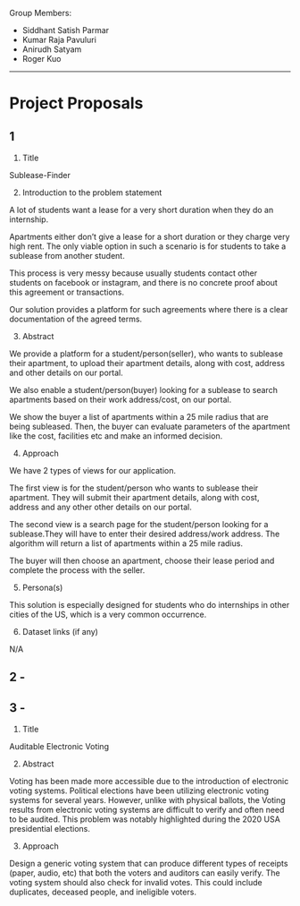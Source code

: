 Group Members:
- Siddhant Satish Parmar
- Kumar Raja Pavuluri
- Anirudh Satyam
- Roger Kuo

---
# Project Proposals

## 1
1. Title

Sublease-Finder

2. Introduction to the problem statement

A lot of students want a lease for a very short duration when they do an internship. 

Apartments either don’t give a lease for a short duration or they charge very high rent. The only viable option in such a scenario is for students to take a sublease from another student. 

This process is very messy because usually students contact other students on facebook or instagram, and there is no concrete proof about this agreement or transactions.

Our solution provides a platform for such agreements where there is a clear documentation of the agreed terms.

3. Abstract

We provide a platform for a student/person(seller), who wants to sublease their apartment, to upload their apartment details, along with cost, address and other details on our portal.

We also enable a student/person(buyer) looking for a sublease to search apartments based on their work address/cost, on our portal.

We show the buyer a list of apartments within a 25 mile radius that are being subleased. Then, the buyer can evaluate parameters of the apartment like the cost, facilities etc and make an informed decision.

4. Approach

We have 2 types of views for our application.

The first view is for the student/person who wants to sublease their apartment. They will submit their apartment details, along with cost, address and any other other details on our portal.

The second view is a search page for the student/person looking for a sublease.They will have to enter their desired address/work address. The algorithm will return a list of apartments within a 25 mile radius.

The buyer will then choose an apartment, choose their lease period and complete the process with the seller.

5. Persona(s)

This solution is especially designed for students who do internships in other cities of the US, which is a very common occurrence.

6. Dataset links (if any)

N/A

## 2 - 

## 3 - 

1. Title

Auditable Electronic Voting

2. Abstract

Voting has been made more accessible due to the introduction of electronic voting systems. 
Political elections have been utilizing electronic voting systems for several years. 
However, unlike with physical ballots, the Voting results from electronic voting systems are difficult to verify and often need to be audited. 
This problem was notably highlighted during the 2020 USA presidential elections.

3. Approach

Design a generic voting system that can produce different types of receipts (paper, audio, etc) that both the voters and auditors can easily verify.
The voting system should also check for invalid votes. This could include duplicates, deceased people, and ineligible voters.
